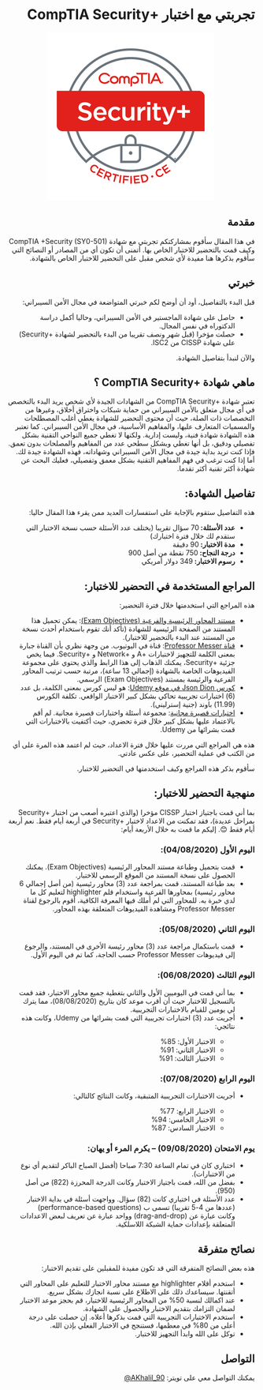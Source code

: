 <h1 dir='rtl' align='right'>تجربتي مع اختبار +CompTIA Security</h1>

<center><img src='comptia_security_plus_logo.png'></img></center>

<h2 dir='rtl' align='right'>مقدمة</h2>

<p dir='rtl' align='right'>في هذا المقال سأقوم بمشاركتكم تجربتي مع شهادة CompTIA +Security (SY0-501) وكيف قمت بالتحضير للاختبار الخاص بها. أتمنى أن تكون أي من المصادر أو النصائح التي سأقوم بذكرها هنا مفيدة لأي شخص مقبل على التحضير للاختبار الخاص بالشهادة.</p>

<h2 dir='rtl' align='right'>خبرتي</h2>

<p dir='rtl' align='right'>قبل البدء بالتفاصيل، أود أن أوضح لكم خبرتي المتواضعة في مجال الأمن السيبراني:</p>
<ul dir='rtl'>
  <li>حاصل على شهادة الماجستير في الأمن السيبراني، وحاليا أكمل دراسة الدكتوراه في نفس المجال.</li>
  <li>حصلت مؤخرا (قبل شهر ونصف تقريبا من البدء بالتحضير لشهادة +Security) على شهادة CISSP من ISC2.</li>
</ul>

<p dir='rtl' align='right'>والآن لنبدأ بتفاصيل الشهادة.</p>

<h2 dir='rtl' align='right'>ماهي شهادة +CompTIA Security ؟</h2>

<p dir='rtl' align='right'>تعتبر شهادة +CompTIA Security من الشهادات الجيدة لأي شخص يريد البدء بالتخصص في أي مجال متعلق بالأمن السيبراني من حماية شبكات واختراق أخلاق، وغيرها من التخصصات ذات الصلة، حيث أن محتوى التحضير للشهادة يغطي أغلب المصطلحات والمسميات المتعارف عليها، والمفاهيم الأساسية، في مجال الأمن السيبراني.
كما تعتبر هذه الشهادة شهادة فنية، وليست إدارية. ولكنها لا تغطي جميع النواحي التقنية بشكل تفصيلي ودقيق، بل أنها تغطي وبشكل سطحي عدد من المفاهيم والمصلحات بدون تعمق. فإذا كنت تريد بداية جيدة في مجال الأمن السيبراني وشهاداته، فهذه الشهادة جيدة لك. أما إذا كنت ترغب في فهم المفاهيم التقنية بشكل معمق وتفصيلي، فعليك البحث عن شهادة أكثر تقنية أكثر تقدما.
</p>

<h2 dir='rtl' align='right'>تفاصيل الشهادة:</h2>

<p dir='rtl' align='right'>هذه التفاصيل ستقوم بالإجابة على استفسارات العديد ممن يقرء هذا المقال حاليا:</p>
<ul dir='rtl'>
  <li><b>عدد الأسئلة: </b>70 سؤال تقريبا (يختلف عدد الأسئلة حسب نسخة الاختبار التي ستقدم لك خلال فترة اختبارك)</li>
  <li><b>مدة الاختبار: </b>90 دقيقة</li>
  <li><b>درجة النجاح: </b>750  نقطة من أصل 900</li>
  <li><b>رسوم الاختبار: </b>349 دولار أمريكي</li>
</ul>

<h2 dir='rtl' align='right'>المراجع المستخدمة في التحضير للاختبار:</h2>

<p dir="rtl" align="right">هذه المراجع التي استخدمتها خلال فترة التحضير:</p>
<ul dir="rtl">
<li><a href="https://www.comptia.org/certifications/security">مستند المحاور الرئيسية والفرعية (Exam Objectives)</a>: يمكن تحميل هذا المستند من الصفحة الرئيسية للشهادة (تأكد أنك تقوم باستخدام أحدث نسخة من المستند عند البدء بالتحضير للاختبار).</li>
<li><a href="https://www.youtube.com/playlist?list=PLG49S3nxzAnnVhoAaL4B6aMFDQ8_gdxAy">قناة Professor Messer</a>: قناة في اليوتيوب. من وجهة نظري بأن القناة جبارة بمعنى الكلمة للتجهيز لاختبارات +A و +Network و +Security. فيما يخص جزئية +Security، يمكنك الذهاب إلى هذا الرابط والذي يحتوي على مجموعة الفيديوهات الخاصة بالشهادة (إجمالي 13 ساعة)، مرتبة حسب ترتيب المحاور الفرعية والرئيسة بمستند (Exam Objectives) الرسمي.</li>
<li><a href="https://www.udemy.com/course/comptia-security-practice-exams/">كورس Json Dion في موقع Udemy</a>: هو ليس كورس بمعنى الكلمة، بل عدد (6) اختبارات تجريبية تحاكي بشكل كبير الاختبار الواقعي. تكلفة الكورس (11.99) باوند (جنية إسترليني).</li>
<li><a href="https://www.examcompass.com/comptia/security-plus-certification/free-security-plus-practice-tests">اختبارات قصيرة مجانية</a>: مجموعة أسئلة واختبارات قصيرة مجانية. لم أقم بالاعتماد عليها بشكل كبير خلال فترة تحضري، حيث أكتفيت بالاختبارات التي قمت بشرائها من Udemy.</li>
</ul>

<p dir='rtl' align='right'>هذه هي المراجع التي مررت عليها خلال فترة الاعداد، حيث لم اعتمد هذه المرة على أي من الكتب في عملية التحضير، على عكس عادتي.</p>

<p dir='rtl' align='right'>سأقوم بذكر هذه المراجع وكيف استخدمتها في التحضير للاختبار.</p>

<h2 dir='rtl' align='right'>منهجية التحضير للاختبار:</h2>

<p dir='rtl' align='right'>بما أني قمت باجتياز اختبار CISSP مؤخرا (والذي اعتبره أصعب من اختبار +Security بمراحل عديدة)، فقد تمكنت من الاعداد لاختبار +Security في أربعة أيام فقط. نعم أربعة أيام فقط 😊. إليكم ما قمت به خلال الأربعة أيام:</p>

<h3 dir='rtl' align='right'>اليوم الأول (04/08/2020):</h3>
<ul dir='rtl'>
  <li>قمت بتحميل وطباعة مستند المحاور الرئيسية (Exam Objectives). يمكنك الحصول على نسخة المستند من الموقع الرسمي للاختبار.</li>
  <li>بعد طباعة المستند، قمت بمراجعة عدد (3) محاور رئيسية (من أصل إجمالي 6 محاور رئيسية) بمحاورها الفرعية واستخدام قلم highlighter لتعليم كل ما لدي خبرة به. للمحاور التي لم أملك فيها المعرفة الكافية، أقوم بالرجوع لقناة Professor Messer ومشاهدة الفيديوهات المتعلقة بهذه المحاور.</li>
</ul>

<h3 dir='rtl' align='right'>اليوم الثاني (05/08/2020):</h3>
<ul dir='rtl'>
  <li>قمت باستكمال مراجعة عدد (3) محاور رئيسة الأخرى في المستند، والرجوع إلى فيديوهات Professor Messer حسب الحاجة، كما تم في اليوم الأول.</li>
</ul>

<h3 dir='rtl' align='right'>اليوم الثالث (06/08/2020):</h3>
<ul dir='rtl'>
  <li>بما أني قمت في اليوميين الأول والثاني بتغطية جميع محاور الاختبار، فقد قمت بالتسجيل للاختبار حيث أن أقرب موعد كان بتاريخ (08/08/2020)، مما يترك لي يومين للقيام بالاختبارات التجريبية.</li>
  <li>أجريت عدد (3) اختبارات تجريبية التي قمت بشرائها من Udemy، وكانت هذه نتائجي:</li>
  <ul dir='rtl'>
    <li>الاختبار الأول: 85%</li>
    <li>الاختبار الثاني: 91%</li>
    <li>الاختبار الثالث: 91%</li>
  </ul>
</ul>

<h3 dir='rtl' align='right'>اليوم الرابع (07/08/2020):</h3>
<ul dir='rtl'>
  <li>أجريت الاختبارات التجريبية المتبقية، وكانت النتائج كالتالي:</li>
  <ul dir='rtl'>
    <li>الاختبار الرابع: 77%</li>
    <li>الاختبار الخامس: 94%</li>
    <li>الاختبار السادس: 87%</li>
  </ul>
</ul>

<h3 dir='rtl' align='right'>يوم الامتحان (09/08/2020) – يكرم المرء أو يهان:</h3>
<ul dir='rtl'>
  <li>اختباري كان في تمام الساعة 7:30 صباحا (أفضل الصباح الباكر لتقديم أي نوع من الاختبارات).</li>
  <li>بفضل من الله، قمت باجتياز الاختبار وكانت الدرجة المحرزة (822) من أصل (950).</li>
  <li>عدد الأسئلة في اختباري كانت (82) سؤال. وواجهت أسئلة في بداية الاختبار (عددها من 4-5 تقريبا) تسمى ب (performance-based questions) وكانت عبارة عن (drag-and-drop) وواحد عبارة عن تعريف لبعض الاعدادات المتعلقة بإعدادات حماية الشبكة اللاسلكية.</li>
</ul>

<h2 dir='rtl' align='right'>نصائح متفرقة</h2>

<p dir='rtl' align='right'>هذه بعض النصائح المتفرقة التي قد تكون مفيدة للمقبلين على تقديم الاختبار:</p>
<ul dir='rtl'>
  <li>استخدم أقلام highlighter مع مستند محاور الاختبار للتعليم على المحاور التي أتقنتها. سيساعدك ذلك على الاطلاع على نسبة انجازك بشكل سريع.</li>
  <li>عند اكمالك لنسبة 50% من المحاور الرئيسية للاختبار، قم بحجز موعد الاختبار لضمان التزامك بتقديم الاختبار والحصول على الشهادة.</li>
  <li>استخدم الاختبارات التجريبية التي قمت بذكرها أعلاه. إن حصلت على درجة أعلى من 80% في معظمها، فستنجح في الاختبار الفعلي بإذن الله.</li>
  <li>توكل على الله وابدأ التجهيز للاختبار.</li>
</ul>

<h2 dir='rtl' align='right'>التواصل</h2>

<p dir='rtl' align='right'>يمكنك التواصل معي على تويتر: <span dir='ltr'><a href="https://www.twitter.com/AKhalil_90">@AKhalil_90</a></span></p>
